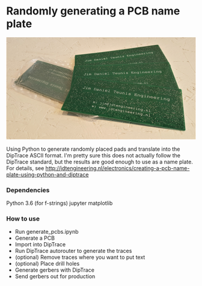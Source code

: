 # Randomly generating a PCB name plate
![Final result](final_result.jpg?raw=true "Final result")

Using Python to generate randomly placed pads and translate into the DipTrace ASCII format. I'm pretty sure this does not actually follow the DipTrace standard, but the results are good enough to use as a name plate.
For details, see http://jdtengineering.nl/electronics/creating-a-pcb-name-plate-using-python-and-diptrace


### Dependencies
Python 3.6 (for f-strings)
jupyter
matplotlib

### How to use
- Run generate_pcbs.ipynb
- Generate a PCB
- Import into DipTrace
- Run DipTrace autorouter to generate the traces
- (optional) Remove traces where you want to put text
- (optional) Place drill holes
- Generate gerbers with DipTrace
- Send gerbers out for production